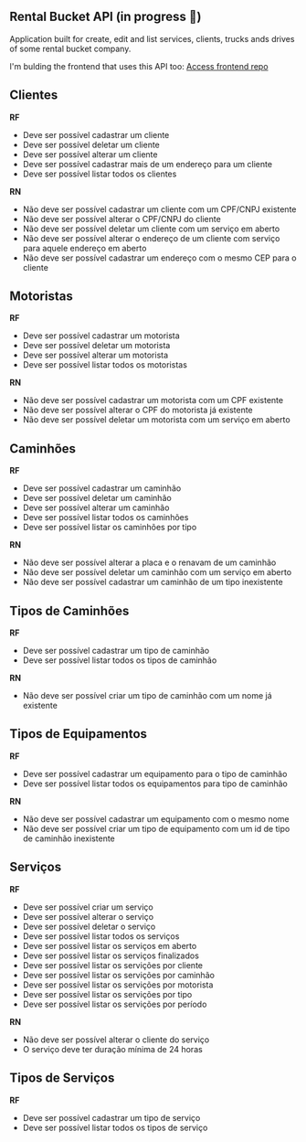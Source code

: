 ## Rental Bucket API (in progress 🚧)

Application built for create, edit and list services, clients, trucks ands drives of some rental bucket company.

I'm bulding the frontend that uses this API too:
<a href='https://github.com/matheusbr1/rental-bucket' target='_blank' />Access frontend repo</a>

## Clientes

**RF**
* Deve ser possível cadastrar um cliente
* Deve ser possível deletar um cliente
* Deve ser possível alterar um cliente
* Deve ser possível cadastrar mais de um endereço para um cliente
* Deve ser possível listar todos os clientes

**RN**
* Não deve ser possível cadastrar um cliente com um CPF/CNPJ existente
* Não deve ser possível alterar o CPF/CNPJ do cliente
* Não deve ser possível deletar um cliente com um serviço em aberto
* Não deve ser possível alterar o endereço de um cliente com serviço para aquele endereço em aberto
* Não deve ser possível cadastrar um endereço com o mesmo CEP para o cliente

## Motoristas

**RF**
* Deve ser possível cadastrar um motorista
* Deve ser possível deletar um motorista
* Deve ser possível alterar um motorista
* Deve ser possível listar todos os motoristas

**RN**
* Não deve ser possível cadastrar um motorista com um CPF existente
* Não deve ser possível alterar o CPF do motorista já existente
* Não deve ser possível deletar um motorista com um serviço em aberto

## Caminhões

**RF**
* Deve ser possível cadastrar um caminhão
* Deve ser possível deletar um caminhão
* Deve ser possível alterar um caminhão
* Deve ser possível listar todos os caminhões
* Deve ser possível listar os caminhões por tipo

**RN**
* Não deve ser possível alterar a placa e o renavam de um caminhão
* Não deve ser possível deletar um caminhão com um serviço em aberto
* Não deve ser possível cadastrar um caminhão de um tipo inexistente

## Tipos de Caminhões

**RF**
* Deve ser possível cadastrar um tipo de caminhão
* Deve ser possível listar todos os tipos de caminhão

**RN**
* Não deve ser possível criar um tipo de caminhão com um nome já existente

## Tipos de Equipamentos

**RF**
* Deve ser possível cadastrar um equipamento para o tipo de caminhão
* Deve ser possível listar todos os equipamentos para tipo de caminhão

**RN**
* Não deve ser possível cadastrar um equipamento com o mesmo nome
* Não deve ser possível criar um tipo de equipamento com um id de tipo de caminhão inexistente

## Serviços

**RF**
* Deve ser possível criar um serviço
* Deve ser possível alterar o serviço
* Deve ser possível deletar o serviço
* Deve ser possível listar todos os serviços
* Deve ser possível listar os serviços em aberto
* Deve ser possível listar os serviços finalizados
* Deve ser possível listar os servições por cliente
* Deve ser possível listar os servições por caminhão
* Deve ser possível listar os servições por motorista
* Deve ser possível listar os servições por tipo
* Deve ser possível listar os servições por período

 **RN**
* Não deve ser possível alterar o cliente do serviço
* O serviço deve ter duração mínima de 24 horas

## Tipos de Serviços

**RF**
* Deve ser possível cadastrar um tipo de serviço
* Deve ser possível listar todos os tipos de serviço
